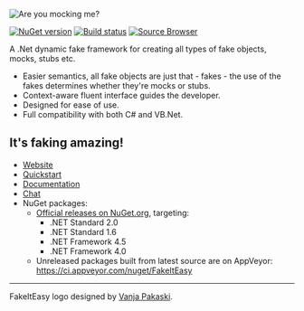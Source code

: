 ![Are you mocking me?](http://fakeiteasy.github.io/img/fakeiteasy_logo_256.png)

[![NuGet version](https://img.shields.io/nuget/v/FakeItEasy.svg?style=flat)](https://www.nuget.org/packages/FakeItEasy)
[![Build status](https://ci.appveyor.com/api/projects/status/tmxobysgprwpecsb/branch/develop?svg=true)](https://ci.appveyor.com/project/FakeItEasy/fakeiteasy/branch/develop)
[![Source Browser](https://img.shields.io/badge/Browse-Source-green.svg)](http://sourcebrowser.io/Browse/FakeItEasy/FakeItEasy)

A .Net dynamic fake framework for creating all types of fake objects, mocks, stubs etc.

* Easier semantics, all fake objects are just that - fakes - the use of the fakes determines whether they're mocks or stubs.
* Context-aware fluent interface guides the developer.
* Designed for ease of use.
* Full compatibility with both C# and VB.Net.

## It's faking amazing!

* [Website](http://fakeiteasy.github.io/)
* [Quickstart](http://fakeiteasy.readthedocs.io/en/stable/quickstart/)
* [Documentation](http://fakeiteasy.readthedocs.io/en/stable/)
* [Chat](https://gitter.im/FakeItEasy/FakeItEasy)
* NuGet packages:
    * [Official releases on NuGet.org](https://www.nuget.org/profiles/FakeItEasy "FakeItEasy's packages on NuGet.org"), targeting:
      * .NET Standard 2.0
      * .NET Standard 1.6
      * .NET Framework 4.5
      * .NET Framework 4.0
    * Unreleased packages built from latest source are on AppVeyor:<br>
      https://ci.appveyor.com/nuget/FakeItEasy

---

FakeItEasy logo designed by [Vanja Pakaski](https://github.com/vanpak).
